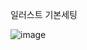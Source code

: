 일러스트 기본세팅

![image](https://user-images.githubusercontent.com/129017041/230839492-01ab9da3-6060-4a6c-b1ab-12bc4f75bc2f.png)
